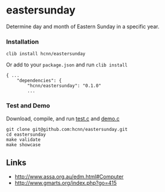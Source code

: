# eastersunday
Determine day and month of Eastern Sunday in a specific year.


### Installation
```
clib install hcnn/eastersunday
```

Or add to your `package.json` and run `clib install`

```
{ ...
    "dependencies": {
        "hcnn/eastersunday": "0.1.0"
        ...
```

### Test and Demo
Download, compile, and run [test.c](https://github.com/hcnn/eastersunday/blob/master/test.c) and [demo.c](https://github.com/hcnn/eastersunday/blob/master/demo.c)

```
git clone git@github.com:hcnn/eastersunday.git
cd eastersunday
make validate
make showcase
```


## Links
* http://www.assa.org.au/edm.html#Computer
* http://www.gmarts.org/index.php?go=415
